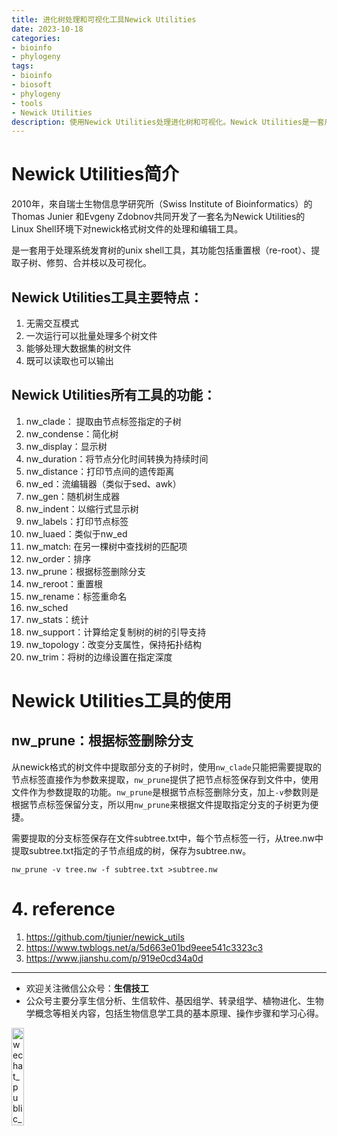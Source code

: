 ```yaml
---
title: 进化树处理和可视化工具Newick Utilities
date: 2023-10-18
categories: 
- bioinfo
- phylogeny
tags:
- bioinfo
- biosoft
- phylogeny
- tools
- Newick Utilities
description: 使用Newick Utilities处理进化树和可视化。Newick Utilities是一套用于处理系统发育树的unix shell工具，其功能包括重置根（re-root）、提取子树、修剪、合并枝以及可视化。
---
```


<div align="middle"></div>

# Newick Utilities简介
2010年，來自瑞士生物信息学研究所（Swiss Institute of Bioinformatics）的Thomas Junier 和Evgeny Zdobnov共同开发了一套名为Newick Utilities的Linux Shell环境下对newick格式树文件的处理和编辑工具。

是一套用于处理系统发育树的unix shell工具，其功能包括重置根（re-root）、提取子树、修剪、合并枝以及可视化。

## Newick Utilities工具主要特点：
1. 无需交互模式
2. 一次运行可以批量处理多个树文件
3. 能够处理大数据集的树文件
4. 既可以读取也可以输出

## Newick Utilities所有工具的功能：
1. nw_clade： 提取由节点标签指定的子树
2. nw_condense：简化树
3. nw_display：显示树
4. nw_duration：将节点分化时间转换为持续时间
5. nw_distance：打印节点间的遗传距离
6. nw_ed：流编辑器（类似于sed、awk）
7. nw_gen：随机树生成器
8. nw_indent：以缩行式显示树
9. nw_labels：打印节点标签
10. nw_luaed：类似于nw_ed
11. nw_match: 在另一棵树中查找树的匹配项
12. nw_order：排序
13. nw_prune：根据标签删除分支
14. nw_reroot：重置根
15. nw_rename：标签重命名
16. nw_sched
17. nw_stats：统计
18. nw_support：计算给定复制树的树的引导支持
19. nw_topology：改变分支属性，保持拓扑结构
20. nw_trim：将树的边缘设置在指定深度

# Newick Utilities工具的使用

## nw_prune：根据标签删除分支
从newick格式的树文件中提取部分支的子树时，使用`nw_clade`只能把需要提取的节点标签直接作为参数来提取，`nw_prune`提供了把节点标签保存到文件中，使用文件作为参数提取的功能。`nw_prune`是根据节点标签删除分支，加上`-v`参数则是根据节点标签保留分支，所以用`nw_prune`来根据文件提取指定分支的子树更为便捷。

需要提取的分支标签保存在文件subtree.txt中，每个节点标签一行，从tree.nw中提取subtree.txt指定的子节点组成的树，保存为subtree.nw。

`nw_prune -v tree.nw -f subtree.txt >subtree.nw`



# 4. reference
1. https://github.com/tjunier/newick_utils
2. https://www.twblogs.net/a/5d663e01bd9eee541c3323c3
3. https://www.jianshu.com/p/919e0cd34a0d

-------

- 欢迎关注微信公众号：**生信技工**
- 公众号主要分享生信分析、生信软件、基因组学、转录组学、植物进化、生物学概念等相关内容，包括生物信息学工具的基本原理、操作步骤和学习心得。

<img src="https://github.com/yanzhongsino/yanzhongsino.github.io/blob/hexo/source/wechat/Wechat_public_qrcode.jpg?raw=true" width=20% title="wechat_public_QRcode.png" align=center/>